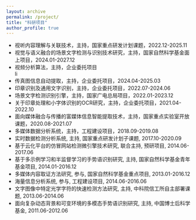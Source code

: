 ```yaml
---
layout: archive
permalink: /project/
title: "科研项目"
author_profile: true
---
```


<div class="mi-box">
  <div class="mib-c ">
    <ul style="text-wrap: wrap;">
      <li>视听内容理解与关联技术，主持，国家重点研发计划课题，2022.12-2025.11</li>
      <li>视觉与语义融合的场景文字检测与识别技术研究，主持，国家自然科学基金面上项目，2024.01-2027.12</li>
      <li>视频分析算法，主持，企业委托项目</li>li
      <li>传真图信息自动提取，主持，企业委托项目，2024.04-2025.03</li>
      <li>印章识别及通用文字识别，主持，企业委托项目，2022.07-2024.06</li>
      <li>场景文字检测识别引擎，主持，国家广电总局项目，2022.01-2023.12</li>
      <li>关于印章处理和小字体识别的OCR研究，主持，企业委托项目，2021.04-2022.10</li>
      <li>面向媒体融合与传播的富媒体信息智能提取技术，主持，国家重点实验室开放课题，2020.08-2021.07</li>
      <li>多媒体数据分析系统，主持，工程建设项目，2018.09-2019.08</li>
      <li>实时数据检测分析系统, 主持, 国家重点研发计划子课题, 2017.10-2020.09</li>
      <li>基于云化平台的仿冒网站检测微引擎技术研究, 联合主持, 预研项目, 2014.06-2017.06</li>
      <li>基于多示例学习和半监督学习的手势语识别研究, 主持,&nbsp;国家自然科学基金青年基金项目, 2014.01-2016.12</li>
      <li>多媒体内容取证方法研究, 参与, 国家自然科学基金重点项目, 2013.01-2016.12</li>
      <li>海量信息分析系统, 参与, 工程建设项目, 2014.06-2016.06</li>
      <li>文字图像中特定光学字符的快速检测方法研究, 主持, 中科院信工所自主部署课题, 2013.06-2014.06</li>
      <li>面向复杂动态背景和可变环境的多模态手势语识别研究, 主持, 中国博士后科学基金, 2011.06-2012.06</li>
    </ul>
  </div>
</div>
